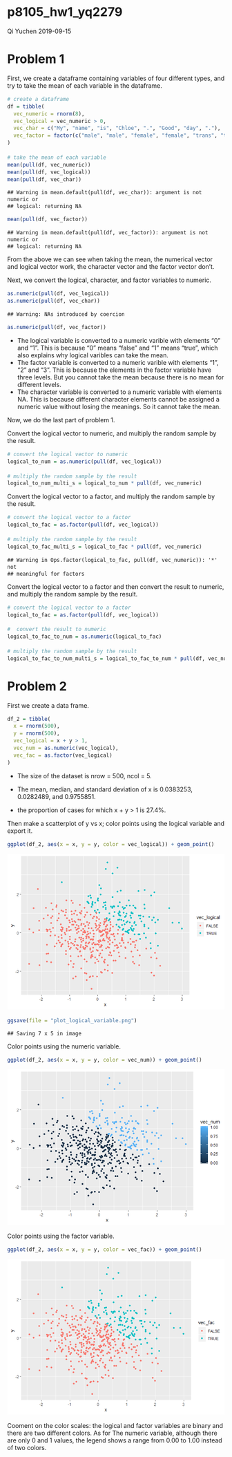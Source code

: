 p8105\_hw1\_yq2279
================
Qi Yuchen
2019-09-15

# Problem 1

First, we create a dataframe containing variables of four different
types, and try to take the mean of each variable in the dataframe.

``` r
# create a dataframe
df = tibble(
  vec_numeric = rnorm(8),
  vec_logical = vec_numeric > 0,
  vec_char = c("My", "name", "is", "Chloe", ".", "Good", "day", "."),
  vec_factor = factor(c("male", "male", "female", "female", "trans", "trans", "male", "female"))
)

# take the mean of each variable
mean(pull(df, vec_numeric))
mean(pull(df, vec_logical))
mean(pull(df, vec_char))
```

    ## Warning in mean.default(pull(df, vec_char)): argument is not numeric or
    ## logical: returning NA

``` r
mean(pull(df, vec_factor))
```

    ## Warning in mean.default(pull(df, vec_factor)): argument is not numeric or
    ## logical: returning NA

From the above we can see when taking the mean, the numerical vector and
logical vector work, the character vector and the factor vector don’t.

Next, we convert the logical, character, and factor variables to
numeric.

``` r
as.numeric(pull(df, vec_logical))
as.numeric(pull(df, vec_char))
```

    ## Warning: NAs introduced by coercion

``` r
as.numeric(pull(df, vec_factor))
```

  - The logical variable is converted to a numeric varible with elements
    “0” and “1”. This is because “0” means “false” and “1” means “true”,
    which also explains why logical varibles can take the mean.
  - The factor variable is converted to a numeric varible with elements
    “1”, “2” and “3”. This is because the elements in the factor
    variable have three levels. But you cannot take the mean because
    there is no mean for different levels.
  - The character variable is converted to a numeric variable with
    elements NA. This is because different character elements cannot be
    assigned a numeric value without losing the meanings. So it cannot
    take the mean.

Now, we do the last part of problem 1.

Convert the logical vector to numeric, and multiply the random sample by
the result.

``` r
# convert the logical vector to numeric
logical_to_num = as.numeric(pull(df, vec_logical))

# multiply the random sample by the result
logical_to_num_multi_s = logical_to_num * pull(df, vec_numeric)
```

Convert the logical vector to a factor, and multiply the random sample
by the result.

``` r
# convert the logical vector to a factor
logical_to_fac = as.factor(pull(df, vec_logical))

# multiply the random sample by the result
logical_to_fac_multi_s = logical_to_fac * pull(df, vec_numeric)
```

    ## Warning in Ops.factor(logical_to_fac, pull(df, vec_numeric)): '*' not
    ## meaningful for factors

Convert the logical vector to a factor and then convert the result to
numeric, and multiply the random sample by the result.

``` r
# convert the logical vector to a factor
logical_to_fac = as.factor(pull(df, vec_logical))

#  convert the result to numeric
logical_to_fac_to_num = as.numeric(logical_to_fac)

# multiply the random sample by the result
logical_to_fac_to_num_multi_s = logical_to_fac_to_num * pull(df, vec_numeric)
```

# Problem 2

First we create a data frame.

``` r
df_2 = tibble(
  x = rnorm(500),
  y = rnorm(500),
  vec_logical = x + y > 1,
  vec_num = as.numeric(vec_logical),
  vec_fac = as.factor(vec_logical)
)
```

  - The size of the dataset is nrow = 500, ncol = 5.

  - The mean, median, and standard deviation of x is 0.0383253,
    0.0282489, and 0.9755851.

  - the proportion of cases for which x + y \> 1 is 27.4%.

Then make a scatterplot of y vs x; color points using the logical
variable and export it.

``` r
ggplot(df_2, aes(x = x, y = y, color = vec_logical)) + geom_point()
```

![](p8105_hw1_yq2279_files/figure-gfm/plot%20logical%20variable-1.png)<!-- -->

``` r
ggsave(file = "plot_logical_variable.png")
```

    ## Saving 7 x 5 in image

Color points using the numeric variable.

``` r
ggplot(df_2, aes(x = x, y = y, color = vec_num)) + geom_point()
```

![](p8105_hw1_yq2279_files/figure-gfm/plot%20numeric%20variable-1.png)<!-- -->

Color points using the factor variable.

``` r
ggplot(df_2, aes(x = x, y = y, color = vec_fac)) + geom_point()
```

![](p8105_hw1_yq2279_files/figure-gfm/plot%20factor%20variable-1.png)<!-- -->

Cooment on the color scales: the logical and factor variables are binary
and there are two different colors. As for The numeric variable,
although there are only 0 and 1 values, the legend shows a range from
0.00 to 1.00 instead of two colors.
